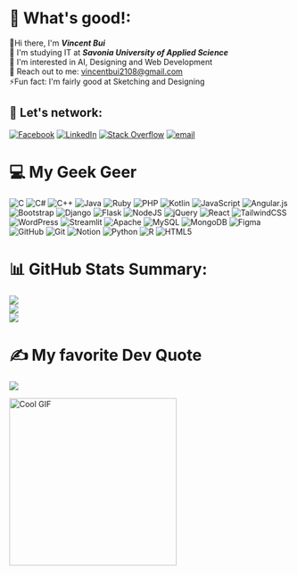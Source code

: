 # 💫 What's good!:
👋Hi there, I'm <b><i>Vincent Bui</i></b><br>🏫 I'm studying IT at <b><i>Savonia University of Applied Science</i></b><br>👀 I'm interested in AI, Designing and Web Development<br>📨 Reach out to me: vincentbui2108@gmail.com<br>⚡Fun fact: I'm fairly good at Sketching and Designing
 

## 🤝 Let's network:
[![Facebook](https://img.shields.io/badge/Facebook-%231877F2.svg?logo=Facebook&logoColor=white)](https://facebook.com/https://www.facebook.com/kiet.bui.5855594) [![LinkedIn](https://img.shields.io/badge/LinkedIn-%230077B5.svg?logo=linkedin&logoColor=white)](https://www.linkedin.com/in/vincent-bui-5b1ba3253/) [![Stack Overflow](https://img.shields.io/badge/-Stackoverflow-FE7A16?logo=stack-overflow&logoColor=white)](https://stackoverflow.com/users/29518339) [![email](https://img.shields.io/badge/Email-D14836?logo=gmail&logoColor=white)](mailto:vincentbui2108@gmail.com) 

# 💻 My Geek Geer
![C](https://img.shields.io/badge/c-%2300599C.svg?style=for-the-badge&logo=c&logoColor=white) ![C#](https://img.shields.io/badge/c%23-%23239120.svg?style=for-the-badge&logo=csharp&logoColor=white) ![C++](https://img.shields.io/badge/c++-%2300599C.svg?style=for-the-badge&logo=c%2B%2B&logoColor=white) ![Java](https://img.shields.io/badge/java-%23ED8B00.svg?style=for-the-badge&logo=openjdk&logoColor=white) ![Ruby](https://img.shields.io/badge/ruby-%23CC342D.svg?style=for-the-badge&logo=ruby&logoColor=white) ![PHP](https://img.shields.io/badge/php-%23777BB4.svg?style=for-the-badge&logo=php&logoColor=white) ![Kotlin](https://img.shields.io/badge/kotlin-%237F52FF.svg?style=for-the-badge&logo=kotlin&logoColor=white) ![JavaScript](https://img.shields.io/badge/javascript-%23323330.svg?style=for-the-badge&logo=javascript&logoColor=%23F7DF1E) ![Angular.js](https://img.shields.io/badge/angular.js-%23E23237.svg?style=for-the-badge&logo=angularjs&logoColor=white) ![Bootstrap](https://img.shields.io/badge/bootstrap-%238511FA.svg?style=for-the-badge&logo=bootstrap&logoColor=white) ![Django](https://img.shields.io/badge/django-%23092E20.svg?style=for-the-badge&logo=django&logoColor=white) ![Flask](https://img.shields.io/badge/flask-%23000.svg?style=for-the-badge&logo=flask&logoColor=white) ![NodeJS](https://img.shields.io/badge/node.js-6DA55F?style=for-the-badge&logo=node.js&logoColor=white) ![jQuery](https://img.shields.io/badge/jquery-%230769AD.svg?style=for-the-badge&logo=jquery&logoColor=white) ![React](https://img.shields.io/badge/react-%2320232a.svg?style=for-the-badge&logo=react&logoColor=%2361DAFB) ![TailwindCSS](https://img.shields.io/badge/tailwindcss-%2338B2AC.svg?style=for-the-badge&logo=tailwind-css&logoColor=white) ![WordPress](https://img.shields.io/badge/WordPress-%23117AC9.svg?style=for-the-badge&logo=WordPress&logoColor=white) ![Streamlit](https://img.shields.io/badge/Streamlit-%23FE4B4B.svg?style=for-the-badge&logo=streamlit&logoColor=white) ![Apache](https://img.shields.io/badge/apache-%23D42029.svg?style=for-the-badge&logo=apache&logoColor=white) ![MySQL](https://img.shields.io/badge/mysql-4479A1.svg?style=for-the-badge&logo=mysql&logoColor=white) ![MongoDB](https://img.shields.io/badge/MongoDB-%234ea94b.svg?style=for-the-badge&logo=mongodb&logoColor=white) ![Figma](https://img.shields.io/badge/figma-%23F24E1E.svg?style=for-the-badge&logo=figma&logoColor=white) ![GitHub](https://img.shields.io/badge/github-%23121011.svg?style=for-the-badge&logo=github&logoColor=white) ![Git](https://img.shields.io/badge/git-%23F05033.svg?style=for-the-badge&logo=git&logoColor=white) ![Notion](https://img.shields.io/badge/Notion-%23000000.svg?style=for-the-badge&logo=notion&logoColor=white) ![Python](https://img.shields.io/badge/python-3670A0?style=for-the-badge&logo=python&logoColor=ffdd54) ![R](https://img.shields.io/badge/r-%23276DC3.svg?style=for-the-badge&logo=r&logoColor=white) ![HTML5](https://img.shields.io/badge/html5-%23E34F26.svg?style=for-the-badge&logo=html5&logoColor=white)

# 📊 GitHub Stats Summary:
![](https://github-readme-stats.vercel.app/api?username=vincentbui21&theme=dark&hide_border=false&include_all_commits=true&count_private=true)</br>
![](https://github-readme-streak-stats.herokuapp.com/?user=vincentbui21&theme=dark&hide_border=true)</br>
![](https://github-readme-stats.vercel.app/api/top-langs/?username=vincentbui21&theme=dark&hide_border=false&include_all_commits=true&count_private=true&layout=compact)

# ✍️ My favorite Dev Quote
![](https://quotes-github-readme.vercel.app/api?type=horizontal&theme=radical)

<!-- Proudly created with GPRM ( https://gprm.itsvg.in ) -->
<img src="https://media.giphy.com/media/heIX5HfWgEYlW/giphy.gif" alt="Cool GIF" width="300">


